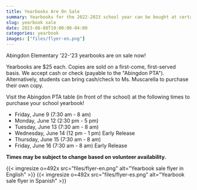 ```yaml
--- 
title: Yearbooks Are On Sale
summary: Yearbooks for the 2022-2023 school year can be bought at certain times in front of the school for $25. Cash or check only.
slug: yearbook sale
date: 2023-06-08T19:00:00-04:00
categories: yearbook
images: ["files/flyer-en.png"]
---
```


Abingdon Elementary '22-'23 yearbooks are on sale now! 
 
Yearbooks are $25 each. Copies are sold on a first-come, first-served basis. We accept cash or check (payable to the "Abingdon PTA"). Alternatively, students can bring cash/check to Ms. Muscarella to purchase their own copy.

Visit the Abingdon PTA table (in front of the school) at the following times to purchase your school yearbook!

- Friday, June 9 (7:30 am - 8 am)
- Monday, June 12 (2:30 pm - 5 pm)
- Tuesday, June 13 (7:30 am - 8 am)
- Wednesday, June 14 (12 pm - 1 pm) Early Release
- Thursday, June 15 (7:30 am - 8 am)
- Friday, June 16 (7:30 am - 8 am) Early Release

**Times may be subject to change based on volunteer availability.**

{{< imgresize o=492x src="files/flyer-en.png" alt="Yearbook sale flyer in English" >}}
{{< imgresize o=492x src="files/flyer-es.png" alt="Yearbook sale flyer in Spanish" >}}